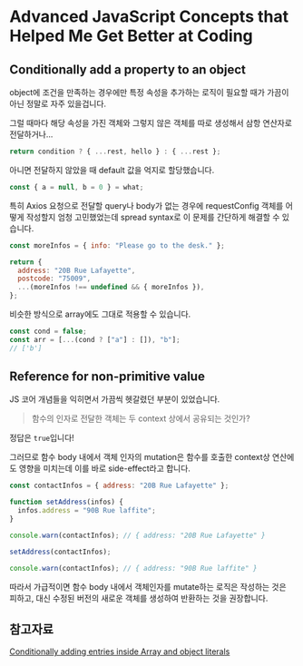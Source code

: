 # Advanced JavaScript Concepts that Helped Me Get Better at Coding

## Conditionally add a property to an object

object에 조건을 만족하는 경우에만 특정 속성을 추가하는 로직이 필요할 때가 가끔이 아닌 정말로 자주 있을겁니다.

그럴 때마다 해당 속성을 가진 객체와 그렇지 않은 객체를 따로 생성해서 삼항 연산자로 전달하거나...

```js
return condition ? { ...rest, hello } : { ...rest };
```

아니면 전달하지 않았을 때 default 값을 억지로 할당했습니다.

```js
const { a = null, b = 0 } = what;
```

특히 Axios 요청으로 전달할 query나 body가 없는 경우에 requestConfig 객체를 어떻게 작성할지 엄청 고민했었는데 spread syntax로 이 문제를 간단하게 해결할 수 있습니다.

```js
const moreInfos = { info: "Please go to the desk." };

return {
  address: "20B Rue Lafayette",
  postcode: "75009",
  ...(moreInfos !== undefined && { moreInfos }),
};
```

비슷한 방식으로 array에도 그대로 적용할 수 있습니다.

```js
const cond = false;
const arr = [...(cond ? ["a"] : []), "b"];
// ['b']
```

## Reference for non-primitive value

JS 코어 개념들을 익히면서 가끔씩 헷갈렸던 부분이 있었습니다.

> 함수의 인자로 전달한 객체는 두 context 상에서 공유되는 것인가?

정답은 `true`입니다!

그러므로 함수 body 내에서 객체 인자의 mutation은 함수를 호출한 context상 연산에도 영향을 미치는데 이를 바로 side-effect라고 합니다.

```js
const contactInfos = { address: "20B Rue Lafayette" };

function setAddress(infos) {
  infos.address = "90B Rue laffite";
}

console.warn(contactInfos); // { address: "20B Rue Lafayette" }

setAddress(contactInfos);

console.warn(contactInfos); // { address: "90B Rue laffite" }
```

따라서 가급적이면 함수 body 내에서 객체인자를 mutate하는 로직은 작성하는 것은 피하고, 대신 수정된 버전의 새로운 객체를 생성하여 반환하는 것을 권장합니다.

## 참고자료

[Conditionally adding entries inside Array and object literals](https://2ality.com/2017/04/conditional-literal-entries.html)
